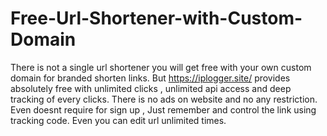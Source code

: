 # Free-Url-Shortener-with-Custom-Domain
There is not a single url shortener you will get free with your own custom domain for branded shorten links. But https://iplogger.site/ provides absolutely free with unlimited clicks , unlimited api access and deep tracking of every clicks.
There is no ads on website and no any restriction. Even doesnt require for sign up , Just remember and control the link using tracking code. Even you can edit url unlimited times.
